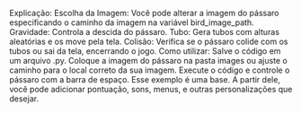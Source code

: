 Explicação:
Escolha da Imagem: Você pode alterar a imagem do pássaro especificando o caminho da imagem na variável bird_image_path.
Gravidade: Controla a descida do pássaro.
Tubo: Gera tubos com alturas aleatórias e os move pela tela.
Colisão: Verifica se o pássaro colide com os tubos ou sai da tela, encerrando o jogo.
Como utilizar:
Salve o código em um arquivo .py.
Coloque a imagem do pássaro na pasta images ou ajuste o caminho para o local correto da sua imagem.
Execute o código e controle o pássaro com a barra de espaço.
Esse exemplo é uma base. A partir dele, você pode adicionar pontuação, sons, menus, e outras personalizações que desejar.